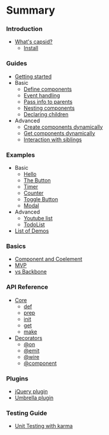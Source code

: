 # Summary

### Introduction
* [What's capsid?](README.md)
  * [Install](README.md#install)

### Guides
* [Getting started](getting-started.md)
* Basic
  * [Define components](guides/define.md)
  * [Event handling](guides/event.md)
  * [Pass info to parents](guides/pass-info-to-parents.md)
  * [Nesting components](guides/nesting.md)
  * [Declaring children](guides/children.md)
* Advanced
  * [Create components dynamically](guides/create.md)
  * [Get components dynamically](guides/get.md)
  * [Interaction with siblings](guides/siblings.md)

### Examples
* Basic
  * [Hello](examples/hello.md)
  * [The Button](examples/toggle.md)
  * [Timer](examples/timer.md)
  * [Counter](examples/counter.md)
  * [Toggle Button](examples/toggle.md)
  * [Modal](examples/modal.md)
* Advanced
  * [Youtube list](examples/youtube.md)
  * [TodoList](examples/todo-list.md)
* [List of Demos](demo/index.md)

### Basics
* [Component and Coelement](basics/component.md)
* [MVP](basics/mvp.md)
* [vs Backbone](basics/backbone.md)

### API Reference
* [Core](api/core.md)
  * [def](api/core.md#def)
  * [prep](api/core.md#prep)
  * [init](api/core.md#init)
  * [get](api/core.md#get)
  * [make](api/core.md#make)
* [Decorators](api/decorators.md)
  * [@on](api/decorators.md#on)
  * [@emit](api/decorators.md#emit)
  * [@wire](api/decorators.md#wire)
  * [@component](api/decorators.md#component)

### Plugins
* [jQuery plugin](plugins/jquery.md)
* [Umbrella plugin](plugins/umbrella.md)

### Testing Guide
* [Unit Testing with karma](testing/karma.md)
